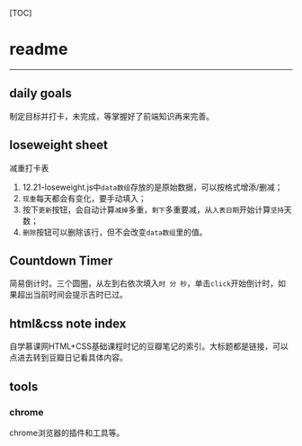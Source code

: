 [TOC]

readme
=

---

## daily goals

制定目标并打卡，未完成，等掌握好了前端知识再来完善。

## loseweight sheet 

减重打卡表    
  
1. 12.21-loseweight.js中`data数组`存放的是原始数据，可以按格式增添/删减；
2. `现重`每天都会有变化，要手动填入；
3. 按下`更新`按钮，会自动计算`减掉`多重，`剩下`多重要减，从`入表日期`开始计算`坚持`天数；
4. `删除`按钮可以删除该行，但不会改变`data数组`里的值。

## Countdown Timer

简易倒计时。三个圆圈，从左到右依次填入`时 分 秒`，单击`click`开始倒计时，如果超出当前时间会提示吉时已过。

## html&css note index

自学慕课网HTML+CSS基础课程时记的豆瓣笔记的索引。大标题都是链接，可以点进去转到豆瓣日记看具体内容。

## tools

### chrome

chrome浏览器的插件和工具等。








